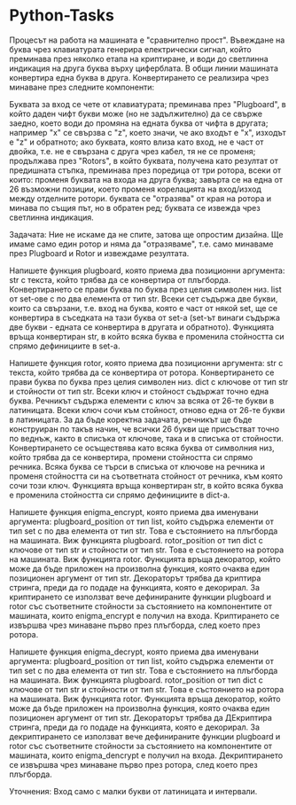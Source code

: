# Python-Tasks
Процесът на работа на машината е "сравнително прост". Въвеждане на буква чрез клавиатурата генерира електрически сигнал, който преминава през няколко етапа на криптиране, и води до светлинна индикация на друга буква върху циферблата. В общи линии машината конвертира една буква в друга.
Конвертирането се реализира чрез минаване през следните компоненти:

Буквата за вход се чете от клавиатурата;
преминава през "Plugboard", в който даден чифт букви може (но не задължително) да се свърже заедно, което води до промяна на едната буква от чифта в другата;
например "x" се свързва с "z", което значи, че ако входът е "x", изходът е "z" и обратното;
ако буквата, която влиза като вход, не е част от двойка, т.е. не е свързана с друга чрез кабел, тя не се променя;
продължава през "Rotors", в който буквата, получена като резултат от предишната стъпка, преминава през поредица от три ротора, всеки от които:
променя буквата на входа на друга буква;
завърта се на една от 26 възможни позиции, което променя корелацията на вход/изход между отделните ротори.
буквата се "отразява" от края на ротора и минава по същия път, но в обратен ред;
буквата се извежда чрез светлинна индикация.

Задачата:
Ние не искаме да не спите, затова ще опростим дизайна. Ще имаме само един ротор и няма да "отразяваме", т.е. само минаваме през Plugboard и Rotor и извеждаме резултата.

Напишете функция plugboard, която приема два позиционни аргумента:
str с текста, който трябва да се конвертира от плъгборда. Конвертирането се прави буква по буква през целия символен низ.
list от set-ове с по два елемента от тип str. Всеки сет съдържа две букви, които са свързани, т.е. вход на буква, която е част от някой set, ще се конвертира в съседката на тази буква от set-а (set-ът винаги съдържа две букви - едната се конвертира в другата и обратното).
Функцията връща конвертиран str, в който всяка буква е променила стойността си спрямо дефинициите в set-а.

Напишете функция rotor, която приема два позиционни аргумента:
str с текста, който трябва да се конвертира от ротора. Конвертирането се прави буква по буква през целия символен низ.
dict с ключове от тип str и стойности от тип str. Всеки ключ и стойност съдържат точно една буква. Речникът съдържа елементи с ключ за всяка от 26-те букви в латиницата. Всеки ключ сочи към стойност, отново една от 26-те букви в латиницата. За да бъде коректна задачата, речникът ще бъде конструиран по такъв начин, че всички 26 букви ще присъстват точно по веднъж, както в списъка от ключове, така и в списъка от стойности. Конвертирането се осъществява като всяка буква от символния низ, който трябва да се конвертира, промени стойността си спрямо речника. Всяка буква се търси в списъка от ключове на речника и променя стойността си на съответната стойност от речника, към която сочи този ключ.
Функцията връща конвертиран str, в който всяка буква е променила стойността си спрямо дефинициите в dict-а.

Напишете функция enigma_encrypt, която приема два именувани аргумента:
plugboard_position от тип list, който съдържа елементи от тип set с по два елемента от тип str. Това е състоянието на плъгборда на машината. Виж функцията plugboard.
rotor_position от тип dict с ключове от тип str и стойности от тип str. Това е състоянието на ротора на машината. Виж функцията rotor.
Функцията връща декоратор, който може да бъде приложен на произволна функция, която очаква един позиционен аргумент от тип str. Декораторът трябва да криптира стринга, преди да го подаде на функцията, която е декорирал. За криптирането се използват вече дефинираните функции plugboard и rotor със съответните стойности за състоянието на компонентите от машината, които enigma_encrypt е получил на входа. Криптирането се извършва чрез минаване първо през плъгборда, след което през ротора.

Напишете функция enigma_decrypt, която приема два именувани аргумента:
plugboard_position от тип list, който съдържа елементи от тип set с по два елемента от тип str. Това е състоянието на плъгборда на машината. Виж функцията plugboard.
rotor_position от тип dict с ключове от тип str и стойности от тип str. Това е състоянието на ротора на машината. Виж функцията rotor.
Функцията връща декоратор, който може да бъде приложен на произволна функция, която очаква един позиционен аргумент от тип str. Декораторът трябва да ДЕкриптира стринга, преди да го подаде на функцията, която е декорирал. За декриптирането се използват вече дефинираните функции plugboard и rotor със съответните стойности за състоянието на компонентите от машината, които enigma_dencrypt е получил на входа. Декриптирането се извършва чрез минаване първо през ротора, след което през плъгборда.

Уточнения:
Вход само с малки букви от латиницата и интервали.
